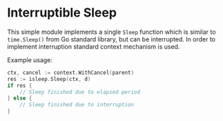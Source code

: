 # Interruptible Sleep

This simple module implements a single `Sleep` function which is similar
to `time.Sleep()` from Go standard library, but can be interrupted. In order
to implement interruption standard context mechanism is used.

Example usage:
```go
ctx, cancel := context.WithCancel(parent)
res := isleep.Sleep(ctx, d)
if res {
	// Sleep finished due to elapsed period
} else {
	// Sleep finished due to interruption
}
```
